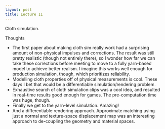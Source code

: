 ```yaml
---
layout: post
title: Lecture 11
---
```


Cloth simulation.

Thoughts
- The first paper about making cloth sim really work had a surprising amount of non-physical impulses and corrections. The result was still pretty realistic (though not entirely there), so I wonder how far we can take these corrections before meeting to move to a fully yarn-based model to achieve better realism. I imagine this works well enough for production simulation, though, which prioritizes reliability.
- Modelling cloth properties off of physical measurements is cool. These days I bet that would be a differentiable simulation/rendering problem. 
- Exhaustive search of cloth simulation clips was a cool idea, and resulted in real-time results good enough for games. The pre-computation time was huge, though. 
- Finally we get to the yarn-level simulation. Amazing! 
- And a differentiable rendering approach. Approximate matching using just a normal and texture-space displacement map was an interesting approach to de-coupling the geometry and material spaces.